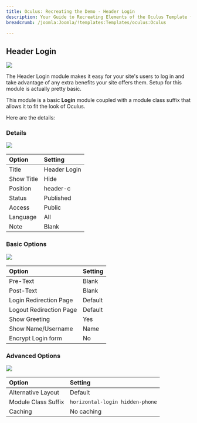 ```yaml
---
title: Oculus: Recreating the Demo - Header Login
description: Your Guide to Recreating Elements of the Oculus Template for Joomla
breadcrumb: /joomla:Joomla/!templates:Templates/oculus:Oculus

---
```


Header Login
-----

![][login]

The Header Login module makes it easy for your site's users to log in and take advantage of any extra benefits your site offers them. Setup for this module is actually pretty basic.

This module is a basic **Login** module coupled with a module class suffix that allows it to fit the look of Oculus.

Here are the details:

### Details

![][hl1]

| Option            | Setting            |  
| :---------------- | :----------------- |  
| Title             | Header Login       |  
| Show Title        | Hide               |  
| Position          | header-c           |  
| Status            | Published          |  
| Access            | Public             |  
| Language          | All                |  
| Note              | Blank              |  

### Basic Options

![][hl2]

| Option                  | Setting |  
| :---------------------- | :------ |  
| Pre-Text                | Blank   |  
| Post-Text               | Blank   |  
| Login Redirection Page  | Default |  
| Logout Redirection Page | Default |  
| Show Greeting           | Yes     |  
| Show Name/Username      | Name    |  
| Encrypt Login form      | No      |  

### Advanced Options

![][hl3]

| Option              | Setting                         |  
| :------------------ | :------------------------------ |  
| Alternative Layout  | Default                         |  
| Module Class Suffix | `horizontal-login hidden-phone` |  
| Caching             | No caching                      |  

[login]: assets/a_header_login.jpg
[hl1]: assets/header_login_1.jpeg
[hl2]: assets/header_login_2.jpeg
[hl3]: assets/header_login_3.jpeg